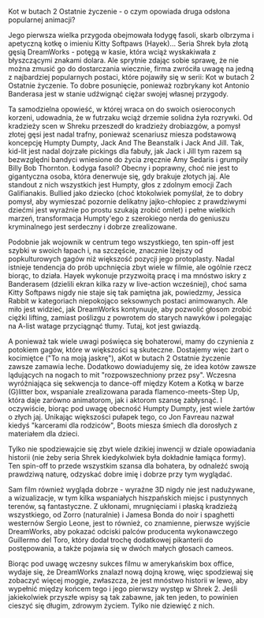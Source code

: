 Kot w butach 2 Ostatnie życzenie - o czym opowiada druga odsłona popularnej animacji?

Jego pierwsza wielka przygoda obejmowała łodygę fasoli, skarb olbrzyma i apetyczną kotkę o imieniu Kitty Softpaws (Hayek)... Seria Shrek była złotą gęsią DreamWorks - potęgą w kasie, która wciąż wyskakiwała z błyszczącymi znakami dolara. Ale sprytnie zdając sobie sprawę, że nie można zmusić go do dostarczania wiecznie, firma zwróciła uwagę na jedną z najbardziej popularnych postaci, które pojawiły się w serii: Kot w butach 2 Ostatnie życzenie. To dobre posunięcie, ponieważ rozbrykany kot Antonio Banderasa jest w stanie udźwignąć ciężar swojej własnej przygody.

Ta samodzielna opowieść, w której wraca on do swoich osieroconych korzeni, udowadnia, że w futrzaku wciąż drzemie solidna żyła rozrywki. Od kradzieży scen w Shreku przeszedł do kradzieży drobiazgów, a pomysł złotej gęsi jest nadal trafny, ponieważ scenariusz miesza podstawową koncepcję Humpty Dumpty, Jack And The Beanstalk i Jack And Jill. Tak, kid-lit jest nadal dojrzałe pickings dla fabuły, jak Jack i Jill tym razem są bezwzględni bandyci wniesione do życia zręcznie Amy Sedaris i grumpily Billy Bob Thornton. Łodyga fasoli? Obecny i poprawny, choć nie jest to gigantyczna osoba, która denerwuje się, gdy brakuje złotych jaj. Ale standout z nich wszystkich jest Humpty, głos z zdolnym emocji Zach Galifianakis. Bullied jako dziecko (choć ktokolwiek pomyślał, że to dobry pomysł, aby wymieszać pozornie delikatny jajko-chłopiec z prawdziwymi dziećmi jest wyraźnie po prostu szukają zrobić omlet) i pełne wielkich marzeń, transformacja Humpty'ego z szerokiego nerda do geniuszu kryminalnego jest serdeczny i dobrze zrealizowane.

Podobnie jak wojownik w centrum tego wszystkiego, ten spin-off jest szybki w swoich łapach i, na szczęście, znacznie lżejszy od popkulturowych gagów niż większość pozycji jego protoplasty. Nadal istnieje tendencja do prób upchnięcia zbyt wiele w filmie, ale ogólnie rzecz biorąc, to działa. Hayek wykonuje przyzwoitą pracę i ma mnóstwo iskry z Banderasem (dzielili ekran kilka razy w live-action wcześniej), choć sama Kitty Softpaws nigdy nie staje się tak pamiętna jak, powiedzmy, Jessica Rabbit w kategoriach niepokojąco seksownych postaci animowanych. Ale miło jest widzieć, jak DreamWorks kontynuuje, aby pozwolić głosom zrobić ciężki lifting, zamiast poślizgu z powrotem do starych nawyków i polegając na A-list watage przyciągnąć tłumy. Tutaj, kot jest gwiazdą.

A ponieważ tak wiele uwagi poświęca się bohaterowi, mamy do czynienia z potokiem gagów, które w większości są skuteczne. Dostajemy więc żart o kocimiętce ("To na moją jaskrę"), aKot w butach 2 Ostatnie życzenie zawsze zamawia leche. Dodatkowo dowiadujemy się, że idea kotów zawsze lądujących na nogach to mit "rozpowszechniony przez psy". Wczesna wyróżniająca się sekwencja to dance-off między Kotem a Kotką w barze (G)litter box, wspaniale zrealizowana parada flamenco-meets-Step Up, która daje zarówno animatorom, jak i aktorom szansę zabłysnąć. I oczywiście, biorąc pod uwagę obecność Humpty Dumpty, jest wiele żartów o złych jaj. Unikając większości pułapek tego, co Jon Favreau nazwał kiedyś "karcerami dla rodziców", Boots miesza śmiech dla dorosłych z materiałem dla dzieci.

Tylko nie spodziewajcie się zbyt wiele dzikiej inwencji w dziale opowiadania historii (nie żeby seria Shrek kiedykolwiek była dokładnie łamiąca formy). Ten spin-off to przede wszystkim szansa dla bohatera, by odnaleźć swoją prawdziwą naturę, odzyskać dobre imię i dobrze przy tym wyglądać.

Sam film również wygląda dobrze - wyraźne 3D nigdy nie jest nadużywane, a wizualizacje, w tym kilka wspaniałych hiszpańskich miejsc i pustynnych terenów, są fantastyczne. Z ukłonami, mrugnięciami i płaską kradzieżą wszystkiego, od Zorro (naturalnie) i Jamesa Bonda do noir i spaghetti westernów Sergio Leone, jest to również, co znamienne, pierwsze wyjście DreamWorks, aby pokazać odciski palców producenta wykonawczego Guillermo del Toro, który dodał trochę dodatkowej pikanterii do postępowania, a także pojawia się w dwóch małych głosach cameos.

Biorąc pod uwagę wczesny sukces filmu w amerykańskim box office, wydaje się, że DreamWorks znalazł nową dojną krowę, więc spodziewaj się zobaczyć więcej moggie, zwłaszcza, że jest mnóstwo historii w lewo, aby wypełnić między końcem tego i jego pierwszy występ w Shrek 2. Jeśli jakiekolwiek przyszłe wpisy są tak zabawne, jak ten jeden, to powinien cieszyć się długim, zdrowym życiem. Tylko nie dziewięć z nich.



